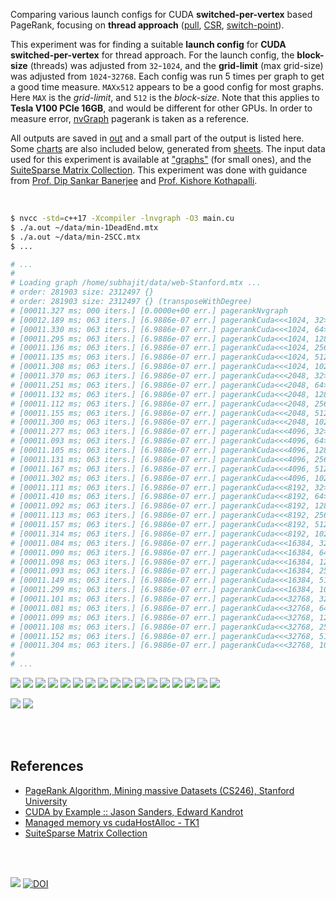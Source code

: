 Comparing various launch configs for CUDA **switched-per-vertex** based
PageRank, focusing on **thread approach** ([pull], [CSR], [switch-point]).

This experiment was for finding a suitable **launch config** for
**CUDA switched-per-vertex** for thread approach. For the launch config,
the **block-size** (threads) was adjusted from `32`-`1024`, and the
**grid-limit** (max grid-size) was adjusted from `1024`-`32768`. Each config
was run 5 times per graph to get a good time measure. `MAXx512` appears to be
a good config for most graphs. Here `MAX` is the *grid-limit*, and `512` is
the *block-size*. Note that this applies to **Tesla V100 PCIe 16GB**, and
would be different for other GPUs. In order to measure error, [nvGraph]
pagerank is taken as a reference.

All outputs are saved in [out](out/) and a small part of the output is listed
here. Some [charts] are also included below, generated from [sheets]. The input
data used for this experiment is available at ["graphs"] (for small ones), and
the [SuiteSparse Matrix Collection]. This experiment was done with guidance
from [Prof. Dip Sankar Banerjee] and [Prof. Kishore Kothapalli].

<br>

```bash
$ nvcc -std=c++17 -Xcompiler -lnvgraph -O3 main.cu
$ ./a.out ~/data/min-1DeadEnd.mtx
$ ./a.out ~/data/min-2SCC.mtx
$ ...

# ...
#
# Loading graph /home/subhajit/data/web-Stanford.mtx ...
# order: 281903 size: 2312497 {}
# order: 281903 size: 2312497 {} (transposeWithDegree)
# [00011.327 ms; 000 iters.] [0.0000e+00 err.] pagerankNvgraph
# [00012.189 ms; 063 iters.] [6.9886e-07 err.] pagerankCuda<<<1024, 32>>>
# [00011.330 ms; 063 iters.] [6.9886e-07 err.] pagerankCuda<<<1024, 64>>>
# [00011.295 ms; 063 iters.] [6.9886e-07 err.] pagerankCuda<<<1024, 128>>>
# [00011.136 ms; 063 iters.] [6.9886e-07 err.] pagerankCuda<<<1024, 256>>>
# [00011.135 ms; 063 iters.] [6.9886e-07 err.] pagerankCuda<<<1024, 512>>>
# [00011.308 ms; 063 iters.] [6.9886e-07 err.] pagerankCuda<<<1024, 1024>>>
# [00011.370 ms; 063 iters.] [6.9886e-07 err.] pagerankCuda<<<2048, 32>>>
# [00011.251 ms; 063 iters.] [6.9886e-07 err.] pagerankCuda<<<2048, 64>>>
# [00011.132 ms; 063 iters.] [6.9886e-07 err.] pagerankCuda<<<2048, 128>>>
# [00011.112 ms; 063 iters.] [6.9886e-07 err.] pagerankCuda<<<2048, 256>>>
# [00011.155 ms; 063 iters.] [6.9886e-07 err.] pagerankCuda<<<2048, 512>>>
# [00011.300 ms; 063 iters.] [6.9886e-07 err.] pagerankCuda<<<2048, 1024>>>
# [00011.277 ms; 063 iters.] [6.9886e-07 err.] pagerankCuda<<<4096, 32>>>
# [00011.093 ms; 063 iters.] [6.9886e-07 err.] pagerankCuda<<<4096, 64>>>
# [00011.105 ms; 063 iters.] [6.9886e-07 err.] pagerankCuda<<<4096, 128>>>
# [00011.131 ms; 063 iters.] [6.9886e-07 err.] pagerankCuda<<<4096, 256>>>
# [00011.167 ms; 063 iters.] [6.9886e-07 err.] pagerankCuda<<<4096, 512>>>
# [00011.302 ms; 063 iters.] [6.9886e-07 err.] pagerankCuda<<<4096, 1024>>>
# [00011.111 ms; 063 iters.] [6.9886e-07 err.] pagerankCuda<<<8192, 32>>>
# [00011.410 ms; 063 iters.] [6.9886e-07 err.] pagerankCuda<<<8192, 64>>>
# [00011.092 ms; 063 iters.] [6.9886e-07 err.] pagerankCuda<<<8192, 128>>>
# [00011.113 ms; 063 iters.] [6.9886e-07 err.] pagerankCuda<<<8192, 256>>>
# [00011.157 ms; 063 iters.] [6.9886e-07 err.] pagerankCuda<<<8192, 512>>>
# [00011.314 ms; 063 iters.] [6.9886e-07 err.] pagerankCuda<<<8192, 1024>>>
# [00011.084 ms; 063 iters.] [6.9886e-07 err.] pagerankCuda<<<16384, 32>>>
# [00011.090 ms; 063 iters.] [6.9886e-07 err.] pagerankCuda<<<16384, 64>>>
# [00011.098 ms; 063 iters.] [6.9886e-07 err.] pagerankCuda<<<16384, 128>>>
# [00011.093 ms; 063 iters.] [6.9886e-07 err.] pagerankCuda<<<16384, 256>>>
# [00011.149 ms; 063 iters.] [6.9886e-07 err.] pagerankCuda<<<16384, 512>>>
# [00011.299 ms; 063 iters.] [6.9886e-07 err.] pagerankCuda<<<16384, 1024>>>
# [00011.101 ms; 063 iters.] [6.9886e-07 err.] pagerankCuda<<<32768, 32>>>
# [00011.081 ms; 063 iters.] [6.9886e-07 err.] pagerankCuda<<<32768, 64>>>
# [00011.099 ms; 063 iters.] [6.9886e-07 err.] pagerankCuda<<<32768, 128>>>
# [00011.108 ms; 063 iters.] [6.9886e-07 err.] pagerankCuda<<<32768, 256>>>
# [00011.152 ms; 063 iters.] [6.9886e-07 err.] pagerankCuda<<<32768, 512>>>
# [00011.304 ms; 063 iters.] [6.9886e-07 err.] pagerankCuda<<<32768, 1024>>>
#
# ...
```

[![](https://i.imgur.com/Mi4kLGM.gif)][sheetp]
[![](https://i.imgur.com/myc6Edt.gif)][sheetp]
[![](https://i.imgur.com/el6UjtR.gif)][sheetp]
[![](https://i.imgur.com/NJGRR9W.gif)][sheetp]
[![](https://i.imgur.com/b78vRe4.gif)][sheetp]
[![](https://i.imgur.com/wq2QoiQ.gif)][sheetp]
[![](https://i.imgur.com/KdlGaFy.gif)][sheetp]
[![](https://i.imgur.com/OSIrORA.gif)][sheetp]
[![](https://i.imgur.com/XbMtxZe.gif)][sheetp]
[![](https://i.imgur.com/SijlWf7.gif)][sheetp]
[![](https://i.imgur.com/LQlZWH7.gif)][sheetp]
[![](https://i.imgur.com/2ykwciu.gif)][sheetp]
[![](https://i.imgur.com/u7OXm2u.gif)][sheetp]
[![](https://i.imgur.com/lnUBtmQ.gif)][sheetp]
[![](https://i.imgur.com/QdSBzla.gif)][sheetp]
[![](https://i.imgur.com/8wO424j.gif)][sheetp]
[![](https://i.imgur.com/5jyaxPP.gif)][sheetp]

[![](https://i.imgur.com/i12j9qO.png)][sheetp]
[![](https://i.imgur.com/ObKvIhG.png)][sheetp]

<br>
<br>


## References

- [PageRank Algorithm, Mining massive Datasets (CS246), Stanford University](http://snap.stanford.edu/class/cs246-videos-2019/lec9_190205-cs246-720.mp4)
- [CUDA by Example :: Jason Sanders, Edward Kandrot](http://www.mat.unimi.it/users/sansotte/cuda/CUDA_by_Example.pdf)
- [Managed memory vs cudaHostAlloc - TK1](https://forums.developer.nvidia.com/t/managed-memory-vs-cudahostalloc-tk1/34281)
- [SuiteSparse Matrix Collection]

<br>
<br>

[![](https://i.imgur.com/NEc07SM.jpg)](https://www.youtube.com/watch?v=igKn7Qbz38g)
[![DOI](https://zenodo.org/badge/376519245.svg)](https://zenodo.org/badge/latestdoi/376519245)

[Prof. Dip Sankar Banerjee]: https://sites.google.com/site/dipsankarban/
[Prof. Kishore Kothapalli]: https://cstar.iiit.ac.in/~kkishore/
[SuiteSparse Matrix Collection]: https://suitesparse-collection-website.herokuapp.com
[nvGraph]: https://github.com/rapidsai/nvgraph
["graphs"]: https://github.com/puzzlef/graphs
[pull]: https://github.com/puzzlef/pagerank-push-vs-pull
[csr]: https://github.com/puzzlef/pagerank-class-vs-csr
[switch-point]: https://github.com/puzzlef/pagerank-cuda-switched-adjust-switch-point
[charts]: https://photos.app.goo.gl/7tB7ivu7XH5YVHbN9
[sheets]: https://docs.google.com/spreadsheets/d/1Fh7u0gpwBOzCDaqt_sWCYUwFiDtO6T1I8M6NqOoPYRo/edit?usp=sharing
[sheetp]: https://docs.google.com/spreadsheets/d/e/2PACX-1vQ1Q-AyEyyBE7UMmQQkQ8ReuQ9QnwqgnuTaMxJiMYqTtXxu0przj7J1OQH2b-vmK7-mYlCdtXyxfmlh/pubhtml
